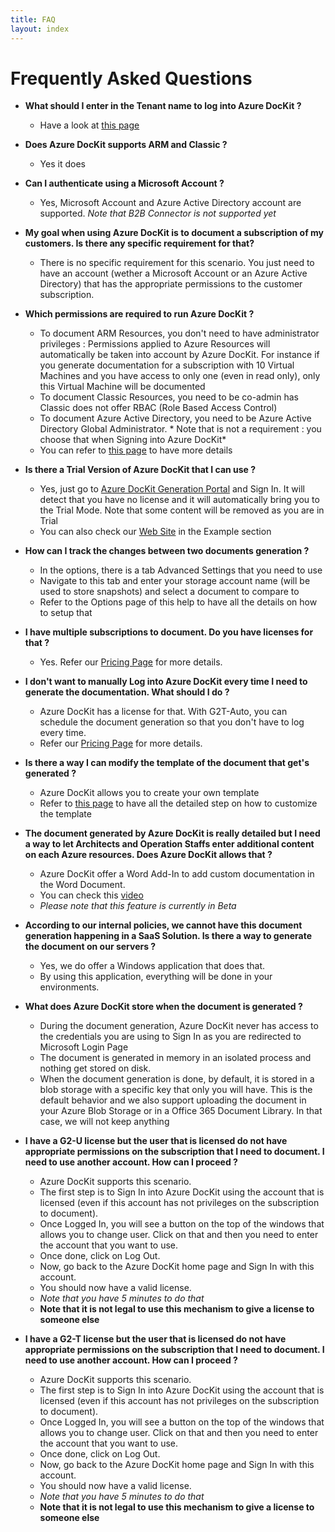 ```yaml
---
title: FAQ
layout: index
---
```

# Frequently Asked Questions

* **What should I enter in the Tenant name to log into Azure DocKit ?**
  * Have a look at [this page](/WhichTenantToUse)

* **Does Azure DocKit supports ARM and Classic ?**
  * Yes it does

* **Can I authenticate using a Microsoft Account ?**
  * Yes, Microsoft Account and Azure Active Directory account are supported. *Note that B2B Connector is not supported yet*

* **My goal when using Azure DocKit is to document a subscription of my customers. Is there any specific requirement for that?**
  * There is no specific requirement for this scenario. You just need to have an account (wether a Microsoft Account or an Azure Active Directory) that has the appropriate permissions to the customer subscription.

* **Which permissions are required to run Azure DocKit ?**
  * To document ARM Resources, you don't need to have administrator privileges : Permissions applied to Azure Resources will automatically be taken into account by Azure DocKit. For instance if you generate documentation for a subscription with 10 Virtual Machines and you have access to only one (even in read only), only this Virtual Machine will be documented
  * To document Classic Resources, you need to be co-admin has Classic does not offer RBAC (Role Based Access Control)
  * To document Azure Active Directory, you need to be Azure Active Directory Global Administrator. * Note that is not a requirement : you choose that when Signing into Azure DocKit*
  * You can refer to [this page](http://www.azuredockit.com/2016/05/02/azure-dockit-now-supports-document-generation-without-administrator-privileges/) to have more details

* **Is there a Trial Version of Azure DocKit that I can use ?**
  * Yes, just go to [Azure DocKit Generation Portal](https//generate.azuredockit.com) and Sign In. It will detect that you have no license and it will automatically bring you to the Trial Mode. Note that some content will be removed as you are in Trial
  * You can also check our [Web Site](http://www.azuredockit.com) in the Example section

* **How can I track the changes between two documents generation ?**
  * In the options, there is a tab Advanced Settings that you need to use
  * Navigate to this tab and enter your storage account name (will be used to store snapshots) and select a document to compare to
  * Refer to the Options page of this help to have all the details on how to setup that

* **I have multiple subscriptions to document. Do you have licenses for that ?**
  * Yes. Refer our [Pricing Page](http://www.azuredockit.com/pricing-buy/) for more details.

* **I don't want to manually Log into Azure DocKit every time I need to generate the documentation. What should I do ?**
  * Azure DocKit has a license for that. With G2T-Auto, you can schedule the document generation so that you don't have to log every time.
  * Refer  our [Pricing Page](http://www.azuredockit.com/pricing-buy/) for more details.

* **Is there a way I can modify the template of the document that get's generated ?**
  * Azure DocKit allows you to create your own template
  * Refer to [this page](/Features/CustomizeTemplate) to have all the detailed step on how to customize the template

* **The document generated by Azure DocKit is really detailed but I need a way to let Architects and Operation Staffs enter additional content on each Azure resources. Does Azure DocKit allows that ?**
  * Azure DocKit offer a Word Add-In to add custom documentation in the Word Document.
  * You can check this [video](https://www.youtube.com/watch?v=D-19Z7iHu58)
  * *Please note that this feature is currently in Beta*

* **According to our internal policies, we cannot have this document generation happening in a SaaS Solution. Is there a way to generate the document on our servers ?**
  * Yes, we do offer a Windows application that does that.
  * By using this application, everything will be done in your environments.

* **What does Azure DocKit store when the document is generated ?**
  * During the document generation, Azure DocKit never has access to the credentials you are using to Sign In as you are redirected to Microsoft Login Page
  * The document is generated in memory in an isolated process and nothing get stored on disk.
  * When the document generation is done, by default, it is stored in a blob storage with a specific key that only you will have. This is the default behavior and we also support uploading the document in your Azure Blob Storage or in a Office 365 Document Library. In that case, we will not keep anything

* **I have a G2-U license but the user that is licensed do not have appropriate permissions on the subscription that I need to document. I need to use another account. How can I proceed ?**
  * Azure DocKit supports this scenario.
  * The first step is to Sign In into Azure DocKit using the account that is licensed (even if this account has not privileges on the subscription to document).
  * Once Logged In, you will see a button on the top of the windows that allows you to change user. Click on that and then you need to enter the account that you want to use.
  * Once done, click on Log Out.
  * Now, go back to the Azure DocKit home page and Sign In with this account.
  * You should now have a valid license.
  * *Note that you have 5 minutes to do that*
  * **Note that it is not legal to use this mechanism to give a license to someone else**

* **I have a G2-T license but the user that is licensed do not have appropriate permissions on the subscription that I need to document. I need to use another account. How can I proceed ?**
  * Azure DocKit supports this scenario.
  * The first step is to Sign In into Azure DocKit using the account that is licensed (even if this account has not privileges on the subscription to document).
  * Once Logged In, you will see a button on the top of the windows that allows you to change user. Click on that and then you need to enter the account that you want to use.
  * Once done, click on Log Out.
  * Now, go back to the Azure DocKit home page and Sign In with this account.
  * You should now have a valid license.
  * *Note that you have 5 minutes to do that*
  * **Note that it is not legal to use this mechanism to give a license to someone else**
